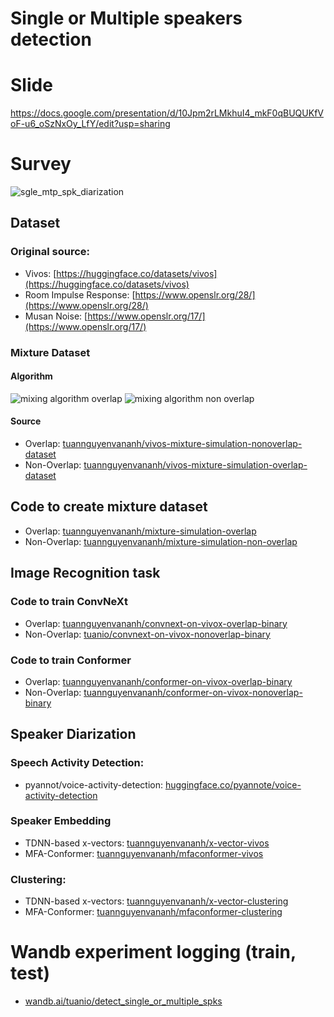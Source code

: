 # Single or Multiple speakers detection

# Slide

https://docs.google.com/presentation/d/10Jpm2rLMkhuI4_mkF0qBUQUKfVoF-u6_oSzNxOy_LfY/edit?usp=sharing

# Survey

![sgle_mtp_spk_diarization](https://user-images.githubusercontent.com/30165828/218372288-5a5e8408-82ec-4d0a-93f0-203f46d21e0f.png)

## Dataset

### Original source:
- Vivos: [https://huggingface.co/datasets/vivos](https://huggingface.co/datasets/vivos)
- Room Impulse Response: [https://www.openslr.org/28/](https://www.openslr.org/28/)
- Musan Noise: [https://www.openslr.org/17/](https://www.openslr.org/17/)

### Mixture Dataset
#### Algorithm
![mixing algorithm overlap](https://user-images.githubusercontent.com/30165828/218371159-eea80a74-d488-4484-91a4-791ac1800f5e.png)
![mixing algorithm non overlap](https://user-images.githubusercontent.com/30165828/218371062-46675d6e-4ecc-4895-9f35-4b935c7936cf.png)
#### Source
- Overlap: [tuannguyenvananh/vivos-mixture-simulation-nonoverlap-dataset](https://www.kaggle.com/datasets/tuannguyenvananh/vivos-mixture-simulation-nonoverlap-dataset)
- Non-Overlap: [tuannguyenvananh/vivos-mixture-simulation-overlap-dataset](https://www.kaggle.com/datasets/tuannguyenvananh/vivos-mixture-simulation-overlap-dataset)

## Code to create mixture dataset
- Overlap: [tuannguyenvananh/mixture-simulation-overlap](https://www.kaggle.com/code/tuannguyenvananh/mixture-simulation-overlap)
- Non-Overlap: [tuannguyenvananh/mixture-simulation-non-overlap](https://www.kaggle.com/code/tuannguyenvananh/mixture-simulation-non-overlap)

## Image Recognition task

### Code to train ConvNeXt
- Overlap: [tuannguyenvananh/convnext-on-vivox-overlap-binary](https://www.kaggle.com/code/tuannguyenvananh/convnext-on-vivox-overlap-binary)
- Non-Overlap: [tuanio/convnext-on-vivox-nonoverlap-binary](https://www.kaggle.com/code/tuanio/convnext-on-vivox-nonoverlap-binary)

### Code to train Conformer
- Overlap: [tuannguyenvananh/conformer-on-vivox-overlap-binary](https://www.kaggle.com/code/tuannguyenvananh/conformer-on-vivox-overlap-binary)
- Non-Overlap: [tuannguyenvananh/conformer-on-vivox-nonoverlap-binary](https://www.kaggle.com/code/tuannguyenvananh/conformer-on-vivox-nonoverlap-binary)

## Speaker Diarization

### Speech Activity Detection:
- pyannot/voice-activity-detection: [huggingface.co/pyannote/voice-activity-detection](https://huggingface.co/pyannote/voice-activity-detection)

### Speaker Embedding 
- TDNN-based x-vectors: [tuannguyenvananh/x-vector-vivos](https://www.kaggle.com/code/tuannguyenvananh/x-vector-vivos)
- MFA-Conformer: [tuannguyenvananh/mfaconformer-vivos](https://www.kaggle.com/code/tuannguyenvananh/mfaconformer-vivos)

### Clustering:
- TDNN-based x-vectors: [tuannguyenvananh/x-vector-clustering](https://www.kaggle.com/code/tuannguyenvananh/x-vector-clustering)
- MFA-Conformer: [tuannguyenvananh/mfaconformer-clustering](https://www.kaggle.com/code/tuannguyenvananh/mfaconformer-clustering)

# Wandb experiment logging (train, test)
- [wandb.ai/tuanio/detect_single_or_multiple_spks](https://wandb.ai/tuanio/detect_single_or_multiple_spks/reports/Single-Or-Multiple-Speakers-Detection--VmlldzozNTQyNDg0?accessToken=f6riwa44igdw3c3ilqs32tnmtxeao32fv8e66g0vkglu5as795rmx1zq0s8el6ae)
